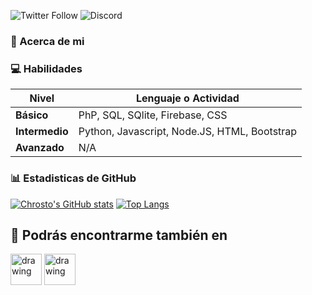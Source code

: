 ![Twitter Follow](https://img.shields.io/twitter/follow/akachrosto?style=social)
![Discord](https://img.shields.io/discord/700168659536052256)

### 👔 Acerca de mi 


### 💻 Habilidades

| **Nivel** | **Lenguaje o Actividad** |
| ------------- | ------------- |
| **Básico** | PhP, SQL, SQlite, Firebase, CSS |
| **Intermedio** | Python, Javascript, Node.JS, HTML, Bootstrap|
| **Avanzado** | N/A |

### 📊 Estadisticas de GitHub
[![Chrosto's GitHub stats](https://github-readme-stats.vercel.app/api?username=akachrosto&show_icons=true&theme=blueberry&count_private=true&hide=prs,issues&hide_border=true&locale=es&include_all_commits=true)](https://github.com/anuraghazra/github-readme-stats)
[![Top Langs](https://github-readme-stats.vercel.app/api/top-langs/?username=akachrosto&layout=compact&theme=blueberry&hide_border=true&locale=es&count_private=true)](https://github.com/anuraghazra/github-readme-stats)

## 👻 Podrás encontrarme también en

<a href="https://dev.to/chrosto" target=_blank><img src="https://iconape.com/wp-content/files/hl/53010/svg/devto.svg" alt="drawing" width="50"/></a>
<a href="https://instagram.com/akachrosto" target=_blank><img src="https://iconape.com/wp-content/files/ak/70032/svg/instagram-2-1.svg" alt="drawing" width="50"/>
